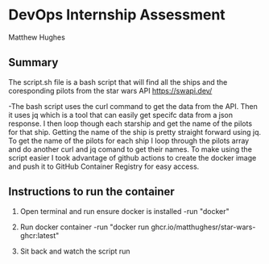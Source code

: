 # DevOps Internship Assessment
Matthew Hughes

## Summary
The script.sh file is a bash script that will find all the ships and the coresponding pilots from the star wars API https://swapi.dev/

-The bash script uses the curl command to get the data from the API. Then it uses jq which is a tool that can easily get specifc data from a json response. I then loop though each starship and get the name of the pilots for that ship. Getting the name of the ship is pretty straight forward using jq. To get the name of the pilots for each ship I loop through the pilots array and do another curl and jq comand to get their names. To make using the script easier I took advantage of github actions to create the docker image and push it to GitHub Container Registry for easy access. 

## Instructions to run the container
1. Open terminal and run ensure docker is installed
  -run "docker"
2. Run docker container
  -run "docker run ghcr.io/matthughesr/star-wars-ghcr:latest"

3. Sit back and watch the script run
